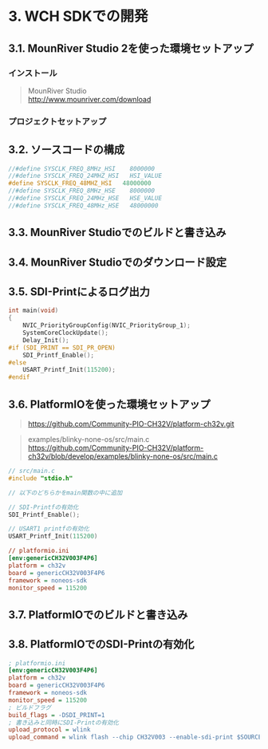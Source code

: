 # 3. WCH SDKでの開発

## 3.1. MounRiver Studio 2を使った環境セットアップ

### インストール

> MounRiver Studio<br/>http://www.mounriver.com/download

### プロジェクトセットアップ

## 3.2. ソースコードの構成

```c
//#define SYSCLK_FREQ_8MHz_HSI    8000000
//#define SYSCLK_FREQ_24MHZ_HSI   HSI_VALUE
#define SYSCLK_FREQ_48MHZ_HSI   48000000
//#define SYSCLK_FREQ_8MHz_HSE    8000000
//#define SYSCLK_FREQ_24MHz_HSE   HSE_VALUE
//#define SYSCLK_FREQ_48MHz_HSE   48000000
```

## 3.3. MounRiver Studioでのビルドと書き込み

## 3.4. MounRiver Studioでのダウンロード設定

## 3.5. SDI-Printによるログ出力

```c
int main(void)
{
    NVIC_PriorityGroupConfig(NVIC_PriorityGroup_1);
    SystemCoreClockUpdate();
    Delay_Init();
#if (SDI_PRINT == SDI_PR_OPEN)
    SDI_Printf_Enable();
#else
    USART_Printf_Init(115200);
#endif
```

## 3.6. PlatformIOを使った環境セットアップ

> https://github.com/Community-PIO-CH32V/platform-ch32v.git

> examples/blinky-none-os/src/main.c<br/>https://github.com/Community-PIO-CH32V/platform-ch32v/blob/develop/examples/blinky-none-os/src/main.c

```c
// src/main.c
#include "stdio.h"

// 以下のどちらかをmain関数の中に追加

// SDI-Printfの有効化
SDI_Printf_Enable();

// USART1 printfの有効化
USART_Printf_Init(115200)
```

```ini
// platformio.ini
[env:genericCH32V003F4P6]
platform = ch32v
board = genericCH32V003F4P6
framework = noneos-sdk
monitor_speed = 115200
```

## 3.7. PlatformIOでのビルドと書き込み

## 3.8. PlatformIOでのSDI-Printの有効化

```ini
; platformio.ini
[env:genericCH32V003F4P6]
platform = ch32v
board = genericCH32V003F4P6
framework = noneos-sdk
monitor_speed = 115200
; ビルドフラグ
build_flags = -DSDI_PRINT=1
; 書き込みと同時にSDI-Printの有効化
upload_protocol = wlink
upload_command = wlink flash --chip CH32V003 --enable-sdi-print $SOURCE
```

